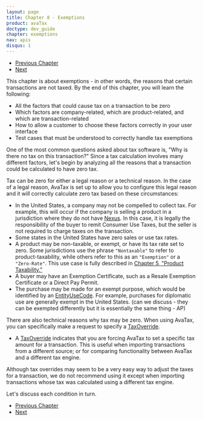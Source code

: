 ```yaml
---
layout: page
title: Chapter 8 - Exemptions
product: avaTax
doctype: dev_guide
chapter: exemptions
nav: apis
disqus: 1
---
```


<ul class="pager">
  <li class="previous"><a href="/avatax/dev-guide/shipping-and-handling/"><i class="glyphicon glyphicon-chevron-left"></i>Previous Chapter</a></li>
  <li class="next"><a href="/avatax/dev-guide/exemptions/zero-tax-due-to-nexus/">Next<i class="glyphicon glyphicon-chevron-right"></i></a></li>
</ul>

This chapter is about exemptions - in other words, the reasons that certain transactions are not taxed.  By the end of this chapter, you will learn the following:
<ul class="dev-guide-list">
    <li>All the factors that could cause tax on a transaction to be zero</li>
    <li>Which factors are company-related, which are product-related, and which are transaction-related</li>
    <li>How to allow a customer to choose these factors correctly in your user interface</li>
    <li>Test cases that must be understood to correctly handle tax exemptions</li>
</ul>

One of the most common questions asked about tax software is, "Why is there no tax on this transaction?"  Since a tax calculation involves many different factors, let's begin by analyzing all the reasons that a transaction could be calculated to have zero tax.

Tax can be zero for either a legal reason or a technical reason.  In the case of a legal reason, AvaTax is set up to allow you to configure this legal reason and it will correctly calculate zero tax based on these circumstances:
<ul class="dev-guide-list">
  <li>In the United States, a company may not be compelled to collect tax.  For example, this will occur if the company is selling a product in a jurisdiction where they do not have <a href="/avatax/dev-guide/glossary/#nexus" class="dev-guide-link">Nexus</a>.  In this case, it is legally the responsibility of the buyer to remit Consumer Use Taxes, but the seller is not required to charge taxes on the transaction.</li>
  <li>Some states in the United States have zero sales or use tax rates.</li>
  <li>A product may be non-taxable, or exempt, or have its tax rate set to zero.  Some jurisdictions use the phrase <code>"Nontaxable"</code> to refer to product-taxability, while others refer to this as an <code>"Exemption"</code> or a <code>"Zero-Rate"</code>.  This use case is fully described in <a class="dev-guide-link" href="/avatax/dev-guide/product-taxability/">Chapter 5, "Product Taxability."</a></li>
  <li>A buyer may have an Exemption Certificate, such as a Resale Exemption Certificate or a Direct Pay Permit.</li>
  <li>The purchase may be made for an exempt purpose, which would be identified by an <a class="dev-guide-link" href="https://developer.avalara.com/api-reference/avatax/rest/v2/models/EntityUseCodeModel/">EntityUseCode</a>.  For example, purchases for diplomatic use are generally exempt in the United States. (can we discuss - they can be exempted differently but it is essentially the same thing - AP)</li>
</ul>

There are also technical reasons why tax may be zero.  When using AvaTax, you can specifically make a request to specify a <a class="dev-guide-link" href="https://developer.avalara.com/api-reference/avatax/rest/v2/models/TaxOverrideModel/">TaxOverride</a>.
<ul class="dev-guide-list">
  <li>A <a class="dev-guide-link" href="https://developer.avalara.com/api-reference/avatax/rest/v2/models/TaxOverrideModel/">TaxOverride</a> indicates that you are forcing AvaTax to set a specific tax amount for a transaction.  This is useful when importing transactions from a different source; or for comparing functionality between AvaTax and a different tax engine.</li>
</ul>

Although tax overrides may seem to be a very easy way to adjust the taxes for a transaction, we do not recommend using it except when importing transactions whose tax was calculated using a different tax engine.

Let's discuss each condition in turn. 

<ul class="pager">
  <li class="previous"><a href="/avatax/dev-guide/shipping-and-handling/"><i class="glyphicon glyphicon-chevron-left"></i>Previous Chapter</a></li>
  <li class="next"><a href="/avatax/dev-guide/exemptions/zero-tax-due-to-nexus/">Next<i class="glyphicon glyphicon-chevron-right"></i></a></li>
</ul>
